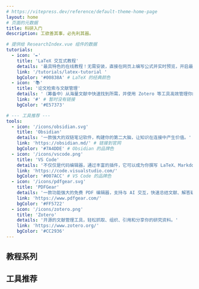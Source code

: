 ```yaml
---
# https://vitepress.dev/reference/default-theme-home-page
layout: home
# 页面的元数据
title: 科研入门
description: 工欲善其事，必先利其器。

# 提供给 ResearchIndex.vue 组件的数据
tutorials:
  - icon: '✒️'
    title: 'LaTeX 交互式教程'
    details: '最具特色的在线教程！无需安装，直接在网页上编写公式并实时预览，开启最直观的 LaTeX 学习之旅。'
    link: '/tutorials/latex-tutorial '
    bgColor: '#00838A' # LaTeX 的经典颜色
  - icon: '📚'
    title: '论文检索与文献管理'
    details: '（筹备中）从海量文献中快速找到所需，并使用 Zotero 等工具高效管理你的参考文献。'
    link: '#' # 暂时没有链接
    bgColor: '#E57373'

# --- 工具推荐 ---
tools:
  - icon: '/icons/obsidian.svg'
    title: 'Obsidian'
    details: '一款强大的双链笔记软件，构建你的第二大脑，让知识在连接中产生价值。'
    link: 'https://obsidian.md/' # 链接到官网
    bgColor: '#7A4DDE' # Obsidian 的品牌色
  - icon: '/icons/vscode.png'
    title: 'VS Code'
    details: '不仅仅是代码编辑器，通过丰富的插件，它可以成为你撰写 LaTeX、Markdown 笔记和进行数据分析的瑞士军刀。'
    link: 'https://code.visualstudio.com/'
    bgColor: '#007ACC' # VS Code 的品牌色
  - icon: '/icons/pdfgear.svg'
    title: 'PDFGear'
    details: '一款功能强大的免费 PDF 编辑器，支持与 AI 交互，快速总结文献、解答疑惑。'
    link: 'https://www.pdfgear.com/'
    bgColor: '#FF5722'
  - icon: '/icons/zotero.png'
    title: 'Zotero'
    details: '开源的文献管理工具，轻松抓取、组织、引用和分享你的研究资料。'
    link: 'https://www.zotero.org/'
    bgColor: '#CC2936'
---
```


<div class="card-grid-container">
  
  <h2>教程系列</h2>
  <div class="card-grid">
    <ResearchCard 
      v-for="item in $frontmatter.tutorials" 
      :key="item.title"
      :icon="item.icon"
      :title="item.title"
      :details="item.details"
      :link="item.link"
      :bgColor="item.bgColor"
    />
  </div>

  <h2>工具推荐</h2>
  <div class="tool-card-grid">
    <ResearchCard 
      v-for="item in $frontmatter.tools" 
      key="item.title"
      :icon="item.icon"
      :title="item.title"
      :details="item.details"
      :link="item.link"
      :bgColor="item.bgColor"
    />
  </div>

</div>